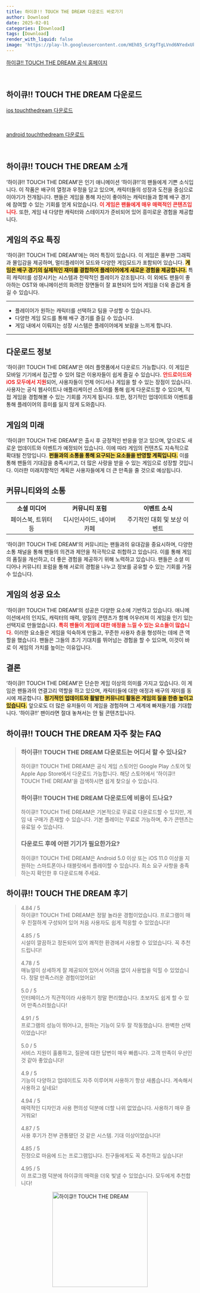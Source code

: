 ```yaml
---
title: 하이큐!! TOUCH THE DREAM 다운로드 바로가기
author: Download
date: 2025-02-01
categories: [Download]
tags: [Download]
render_with_liquid: false
image: 'https://play-lh.googleusercontent.com/HEh85_GrXgfTgLVnd6NYedxUk8sgcx9YmSw5R9RMjvXrLyoZcukY7sTVYXrDkLvv1A=s256-rw'
---
```

<p><a class='click-button' title='하이큐!! TOUCH THE DREAM' href='https://www.touchthedream.net/' rel='nofollow'>하이큐!! TOUCH THE DREAM 공식 홈페이지</a></p><br>
<h2 id='하이큐!! TOUCH THE DREAM_다운로드'>하이큐!! TOUCH THE DREAM 다운로드</h2>
<p><a class="click-button ios" title="touchthedream 다운로드" href="https://apps.apple.com/kr/app/%ED%95%98%EC%9D%B4%ED%81%90-touch-the-dream/id1572949454" rel="nofollow">ios touchthedream 다운로드</a></p><br>
<p><a class="click-button android" title="touchthedream 다운로드" href="https://play.google.comhttps://play.google.com/store/apps/details?id=com.dayamonz.hiq" rel="nofollow">android touchthedream 다운로드</a></p><br>


<h2 id='하이큐_소개'>하이큐!! TOUCH THE DREAM 소개</h2>

<p>‘하이큐!! TOUCH THE DREAM’은 인기 애니메이션 ‘하이큐!!’의 팬들에게 기쁜 소식입니다. 이 작품은 배구의 열정과 우정을 담고 있으며, 캐릭터들의 성장과 도전을 중심으로 이야기가 전개됩니다. 팬들은 게임을 통해 자신이 좋아하는 캐릭터들과 함께 배구 경기에 참여할 수 있는 기회를 얻게 되었습니다. <b><span style="color: #ee2323;">이 게임은 팬들에게 매우 매력적인 콘텐츠입니다.</span></b> 또한, 게임 내 다양한 캐릭터와 스테이지가 준비되어 있어 흥미로운 경험을 제공합니다.</p>

<h2 id='게임_특징'>게임의 주요 특징</h2>

<p>‘하이큐!! TOUCH THE DREAM’에는 여러 특징이 있습니다. 이 게임은 풍부한 그래픽과 몰입감을 제공하며, 멀티플레이어 모드와 다양한 게임모드가 포함되어 있습니다. <b><span style="background-color: #ffe066;">게임은 배구 경기의 실제적인 재미를 결합하여 플레이어에게 새로운 경험을 제공합니다.</span></b> 특히 캐릭터를 성장시키는 시스템과 전략적인 플레이가 강조됩니다. 이 외에도 팬들이 좋아하는 OST와 애니메이션의 화려한 장면들이 잘 표현되어 있어 게임을 더욱 즐겁게 즐길 수 있습니다.</p>

<hr />

<ul>
    <li>플레이어가 원하는 캐릭터를 선택하고 팀을 구성할 수 있습니다.</li>
    <li>다양한 게임 모드를 통해 배구 경기를 즐길 수 있습니다.</li>
    <li>게임 내에서 이뤄지는 성장 시스템은 플레이어에게 보람을 느끼게 합니다.</li>
</ul>

<hr />

<h2 id='다운로드_정보'>다운로드 정보</h2>

<p>‘하이큐!! TOUCH THE DREAM’은 여러 플랫폼에서 다운로드 가능합니다. 이 게임은 모바일 기기에서 접근할 수 있어 많은 이용자들이 쉽게 즐길 수 있습니다. <b><span style="color: #ee2323;">안드로이드와 iOS 모두에서 지원</span></b>되어, 사용자들이 언제 어디서나 게임을 할 수 있는 장점이 있습니다. 사용자는 공식 웹사이트나 애플리케이션 스토어를 통해 쉽게 다운로드할 수 있으며, 직접 게임을 경험해볼 수 있는 기회를 가지게 됩니다. 또한, 정기적인 업데이트와 이벤트를 통해 플레이어의 흥미를 잃지 않게 도와줍니다.</p>

<h2 id='게임의_미래'>게임의 미래</h2>

<p>‘하이큐!! TOUCH THE DREAM’은 출시 후 긍정적인 반응을 얻고 있으며, 앞으로도 새로운 업데이트와 이벤트가 예정되어 있습니다. 이에 따라 게임의 컨텐츠도 지속적으로 확대될 전망입니다. <b><span style="background-color: #ffe066;">펀들과의 소통을 통해 요구되는 요소들을 반영할 계획입니다.</span></b> 이를 통해 팬들의 기대감을 충족시키고, 더 많은 사랑을 받을 수 있는 게임으로 성장할 것입니다. 이러한 미래지향적인 계획은 사용자들에게 더 큰 만족을 줄 것으로 예상됩니다.</p>

<h2 id='커뮤니티_연결'>커뮤니티와의 소통</h2>

<table>
    <tr>
        <td style="text-align: center; height: 17px;"><b>소셜 미디어</b></td>
        <td style="text-align: center; height: 17px;"><b>커뮤니티 포럼</b></td>
        <td style="text-align: center; height: 17px;"><b>이벤트 소식</b></td>
    </tr>
    <tr>
        <td style="text-align: center; height: 17px;">페이스북, 트위터 등</td>
        <td style="text-align: center; height: 17px;">디시인사이드, 네이버 카페</td>
        <td style="text-align: center; height: 17px;">주기적인 대회 및 보상 이벤트</td>
    </tr>
</table>

<p>‘하이큐!! TOUCH THE DREAM’의 커뮤니티는 팬들과의 유대감을 중요시하며, 다양한 소통 채널을 통해 팬들의 의견과 제안을 적극적으로 취합하고 있습니다. 이를 통해 게임의 품질을 개선하고, 더 좋은 경험을 제공하기 위해 노력하고 있습니다. 팬들은 소셜 미디어나 커뮤니티 포럼을 통해 서로의 경험을 나누고 정보를 공유할 수 있는 기회를 가질 수 있습니다.</p>

<h2 id='게임의_성공'>게임의 성공 요소</h2>

<p>‘하이큐!! TOUCH THE DREAM’의 성공은 다양한 요소에 기반하고 있습니다. 애니메이션에서의 인지도, 캐릭터의 매력, 양질의 콘텐츠가 함께 어우러져 이 게임을 인기 있는 선택지로 만들었습니다. <b><span style="color: #ee2323;">특히 팬들이 게임에 대한 애정을 느낄 수 있는 요소들이 많습니다.</span></b> 이러한 요소들은 게임을 익숙하게 만들고, 꾸준한 사용자 층을 형성하는 데에 큰 역할을 했습니다. 팬들은 그들의 초기 기대치를 뛰어넘는 경험을 할 수 있으며, 이것이 바로 이 게임의 가치를 높이는 이유입니다.</p>

<h2 id='결론'>결론</h2>

<p>‘하이큐!! TOUCH THE DREAM’은 단순한 게임 이상의 의미를 가지고 있습니다. 이 게임은 팬들과의 연결고리 역할을 하고 있으며, 캐릭터들에 대한 애정과 배구의 재미를 동시에 제공합니다. <b><span style="background-color: #ffe066;">정기적인 업데이트와 활발한 커뮤니티 활동은 게임의 질을 한층 높이고 있습니다.</span></b> 앞으로도 더 많은 유저들이 이 게임을 경험하며 그 세계에 빠져들기를 기대합니다. ‘하이큐!!’ 팬이라면 절대 놓쳐서는 안 될 콘텐츠입니다.</p>


<h2 id='하이큐!! TOUCH THE DREAM_자주_찾는_FAQ'>하이큐!! TOUCH THE DREAM 자주 찾는 FAQ</h2>
<div itemscope="" itemtype="https://schema.org/FAQPage"> <blockquote> <div itemscope="" itemprop="mainEntity" itemtype="https://schema.org/Question"> <h3 itemprop="name">하이큐!! TOUCH THE DREAM 다운로드는 어디서 할 수 있나요?</h3> <div itemscope="" itemprop="acceptedAnswer" itemtype="https://schema.org/Answer"> <span itemprop="text"> <p>하이큐!! TOUCH THE DREAM은 공식 게임 스토어인 Google Play 스토어 및 Apple App Store에서 다운로드 가능합니다. 해당 스토어에서 '하이큐!! TOUCH THE DREAM'을 검색하시면 쉽게 찾으실 수 있습니다.</p> </span> </div> </div> <div itemscope="" itemprop="mainEntity" itemtype="https://schema.org/Question"> <h3 itemprop="name">하이큐!! TOUCH THE DREAM 다운로드에 비용이 드나요?</h3> <div itemscope="" itemprop="acceptedAnswer" itemtype="https://schema.org/Answer"> <span itemprop="text"> <p>하이큐!! TOUCH THE DREAM은 기본적으로 무료로 다운로드할 수 있지만, 게임 내 구매가 존재할 수 있습니다. 기본 플레이는 무료로 가능하며, 추가 콘텐츠는 유료일 수 있습니다.</p> </span> </div> </div> <div itemscope="" itemprop="mainEntity" itemtype="https://schema.org/Question"> <h3 itemprop="name">다운로드 후에 어떤 기기가 필요한가요?</h3> <div itemscope="" itemprop="acceptedAnswer" itemtype="https://schema.org/Answer"> <span itemprop="text"> <p>하이큐!! TOUCH THE DREAM은 Android 5.0 이상 또는 iOS 11.0 이상을 지원하는 스마트폰이나 태블릿에서 플레이할 수 있습니다. 최소 요구 사항을 충족하는지 확인한 후 다운로드해 주세요.</p> </span> </div> </div> </blockquote> </div>
<h2 id='하이큐!! TOUCH THE DREAM_후기'>하이큐!! TOUCH THE DREAM 후기</h2>
<div itemscope itemtype="https://schema.org/Product">
  <blockquote>
  <div itemprop="review" itemscope itemtype="https://schema.org/Review">
      <div itemprop="reviewRating" itemscope itemtype="https://schema.org/Rating"> <span itemprop="ratingValue">4.84</span> / <span itemprop="bestRating">5</span> </div>
      <span itemprop="reviewBody">하이큐!! TOUCH THE DREAM은 정말 놀라운 경험이었습니다. 프로그램이 매우 친절하게 구성되어 있어 처음 사용자도 쉽게 적응할 수 있었습니다!</span>
  </div>
  <br>
  <div itemprop="review" itemscope itemtype="https://schema.org/Review">
      <div itemprop="reviewRating" itemscope itemtype="https://schema.org/Rating"> <span itemprop="ratingValue">4.85</span> / <span itemprop="bestRating">5</span> </div>
      <span itemprop="reviewBody">시설이 깔끔하고 정돈되어 있어 쾌적한 환경에서 사용할 수 있었습니다. 꼭 추천드립니다!</span>
  </div>
  <br>
  <div itemprop="review" itemscope itemtype="https://schema.org/Review">
      <div itemprop="reviewRating" itemscope itemtype="https://schema.org/Rating"> <span itemprop="ratingValue">4.78</span> / <span itemprop="bestRating">5</span> </div>
      <span itemprop="reviewBody">매뉴얼이 상세하게 잘 제공되어 있어서 어려움 없이 사용법을 익힐 수 있었습니다. 정말 만족스러운 경험이었어요!</span>
  </div>
  <br>
  <div itemprop="review" itemscope itemtype="https://schema.org/Review">
      <div itemprop="reviewRating" itemscope itemtype="schema.org/Rating"> <span itemprop="ratingValue">5.0</span> / <span itemprop="bestRating">5</span> </div>
      <span itemprop="reviewBody">인터페이스가 직관적이라 사용하기 정말 편리했습니다. 초보자도 쉽게 할 수 있어 만족스러웠습니다!</span>
  </div>
  <br>
  <div itemprop="review" itemscope itemtype="https://schema.org/Review">
      <div itemprop="reviewRating" itemscope itemtype="schema.org/Rating"> <span itemprop="ratingValue">4.91</span> / <span itemprop="bestRating">5</span> </div>
      <span itemprop="reviewBody">프로그램의 성능이 뛰어나고, 원하는 기능이 모두 잘 작동했습니다. 완벽한 선택이었습니다!</span>
  </div>
  <br>
  <div itemprop="review" itemscope itemtype="https://schema.org/Review">
      <div itemprop="reviewRating" itemscope itemtype="schema.org/Rating"> <span itemprop="ratingValue">5.0</span> / <span itemprop="bestRating">5</span> </div>
      <span itemprop="reviewBody">서비스 지원이 훌륭하고, 질문에 대한 답변이 매우 빠릅니다. 고객 만족이 우선인 것 같아 좋았습니다!</span>
  </div>
  <br>
  <div itemprop="review" itemscope itemtype="https://schema.org/Review">
      <div itemprop="reviewRating" itemscope itemtype="schema.org/Rating"> <span itemprop="ratingValue">4.9</span> / <span itemprop="bestRating">5</span> </div>
      <span itemprop="reviewBody">기능이 다양하고 업데이트도 자주 이루어져 사용하기 항상 새롭습니다. 계속해서 사용하고 싶네요!</span>
  </div>
  <br>
  <div itemprop="review" itemscope itemtype="https://schema.org/Review">
      <div itemprop="reviewRating" itemscope itemtype="schema.org/Rating"> <span itemprop="ratingValue">4.94</span> / <span itemprop="bestRating">5</span> </div>
      <span itemprop="reviewBody">매력적인 디자인과 사용 편의성 덕분에 더할 나위 없었습니다. 사용하기 매우 즐거워요!</span>
  </div>
  <br>
  <div itemprop="review" itemscope itemtype="https://schema.org/Review">
      <div itemprop="reviewRating" itemscope itemtype="schema.org/Rating"> <span itemprop="ratingValue">4.87</span> / <span itemprop="bestRating">5</span> </div>
      <span itemprop="reviewBody">사용 후기가 전부 관통됐던 것 같은 시스템. 기대 이상이었습니다!</span>
  </div>
  <br>
  <div itemprop="review" itemscope itemtype="https://schema.org/Review">
      <div itemprop="reviewRating" itemscope itemtype="schema.org/Rating"> <span itemprop="ratingValue">4.85</span> / <span itemprop="bestRating">5</span> </div>
      <span itemprop="reviewBody">진정으로 마음에 드는 프로그램입니다. 친구들에게도 꼭 추천하고 싶습니다!</span>
  </div>
  <br>
  <div itemprop="review" itemscope itemtype="https://schema.org/Review">
      <div itemprop="reviewRating" itemscope itemtype="schema.org/Rating"> <span itemprop="ratingValue">4.95</span> / <span itemprop="bestRating">5</span> </div>
      <span itemprop="reviewBody">이 프로그램 덕분에 하이큐의 매력을 더욱 빛낼 수 있었습니다. 모두에게 추천합니다!</span>
  </div>
  </blockquote>
</div>
<figure class="image" style="display: flex; justify-content: center; align-items: center; margin: 0;"><img src="https://play-lh.googleusercontent.com/HEh85_GrXgfTgLVnd6NYedxUk8sgcx9YmSw5R9RMjvXrLyoZcukY7sTVYXrDkLvv1A=s256-rw" alt="하이큐!! TOUCH THE DREAM" width="256" height="256" style="max-width: 100%; height: auto;"></figure>